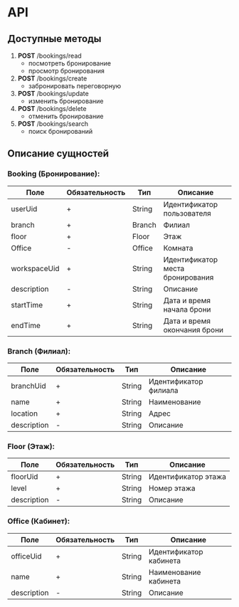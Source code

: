 # API

## Доступные методы

1. **POST** /bookings/read
   - посмотреть бронирование
   - просмотр бронирования
2. **POST** /bookings/create
   - забронировать переговорную
3. **POST** /bookings/update
   - изменить бронирование
4. **POST** /bookings/delete
   - отменить бронирование
5. **POST** /bookings/search
   - поиск бронирований

## Описание сущностей

### Booking (Бронирование):

| Поле         | Обязательность | Тип      | Описание                         |
|--------------|----------------|----------|----------------------------------|
| userUid      | +              | String   | Идентификатор пользователя       |
| branch       | +              | Branch   | Филиал                           |
| floor        | +              | Floor    | Этаж                             |
| Office       | -              | Office   | Комната                          |
| workspaceUid | +              | String   | Идентификатор места бронирования |
| description  | -              | String   | Описание                         |
| startTime    | +              | String   | Дата и время начала брони        |
| endTime      | +              | String   | Дата и время окончания брони     |

### Branch (Филиал):

| Поле        | Обязательность | Тип     | Описание              |
|-------------|----------------|---------|-----------------------|
| branchUid   | +              | String  | Идентификатор филиала |
| name        | +              | String  | Наименование          |
| location    | +              | String  | Адрес                 |
| description | -              | String  | Описание              |

### Floor (Этаж):

| Поле        | Обязательность | Тип     | Описание              |
|-------------|----------------|---------|-----------------------|
| floorUid    | +              | String  | Идентификатор этажа   |
| level       | +              | String  | Номер этажа           |
| description | -              | String  | Описание              |

### Office (Кабинет):

| Поле        | Обязательность | Тип     | Описание               |
|-------------|----------------|---------|------------------------|
| officeUid   | +              | String  | Идентификатор кабинета |
| name        | +              | String  | Наименование кабинета  |
| description | -              | String  | Описание               |